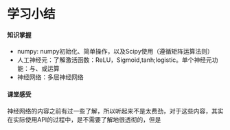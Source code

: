 # 学习小结

#### 知识掌握

- numpy: numpy初始化、简单操作，以及Scipy使用（遵循矩阵运算法则）
- 人工神经元：了解激活函数：ReLU，Sigmoid,tanh;logistic。单个神经元功能：与、或运算
- 神经网络：多层神经网络

#### 课堂感受

神经网络的内容之前有过一些了解，所以听起来不是太费劲，对于这些内容，其实在实际使用API的过程中，是不需要了解地很透彻的，但是